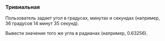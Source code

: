 ### Тривиальная

Пользователь задает угол в градусах, минутах и секундах (например, 36 градусов 14 минут 35 секунд).

Вывести значение того же угла в радианах (например, 0.63256).